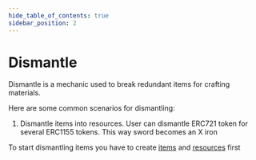 ```yaml
---
hide_table_of_contents: true
sidebar_position: 2
---
```


# Dismantle

Dismantle is a mechanic used to break redundant items for crafting materials.

Here are some common scenarios for dismantling:

1. Dismantle items into resources. User can dismantle ERC721 token for several ERC1155 tokens.
   This way sword becomes an X iron

To start dismantling items you have to create  [items](/admin/hierarchy/ERC721/template/)
and [resources](/admin/hierarchy/ERC1155/template/) first

